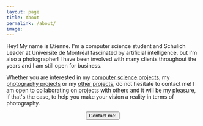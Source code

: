 ```yaml
---
layout: page
title: About
permalink: /about/
image:
---
```


Hey! My name is Etienne. I'm a computer science student and Schulich Leader at Université de Montréal fascinated by
artificial intelligence, but I'm also a photographer! I have been involved with many clients throughout the years and I
am still open for business.

Whether you are interested in my [computer science projects]({{site.baseurl}}/cs), my
[photography projects]({{site.baseurl}}/photography) or my
[other projects]({{site.baseurl}}/projects), do not hesitate to contact me! I am open to collaborating on
projects with others and it will be my pleasure, if that's the case, to help you make your vision a reality in terms of
photography.

<div style="text-align:center">
	<button class="button button--small" onclick="location.href='{{site.baseurl}}/contact/';" type="button">Contact me!</button>
</div>
